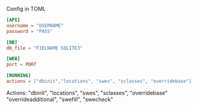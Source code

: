 Config in TOML

```toml
[API]
username = "USERNAME"
password = "PASS"

[DB]
db_file = "FIELNAME SQLITE3"

[WEB]
port = PORT

[RUNNING]
actions = ["dbinit","locations", "swes", "sclasses", "overridebase"]
```

Actions:
    "dbinit",
    "locations",
    "swes",
    "sclasses",
    "overridebase"
    "overrideadditional",
    "swefill",
    "swecheck"